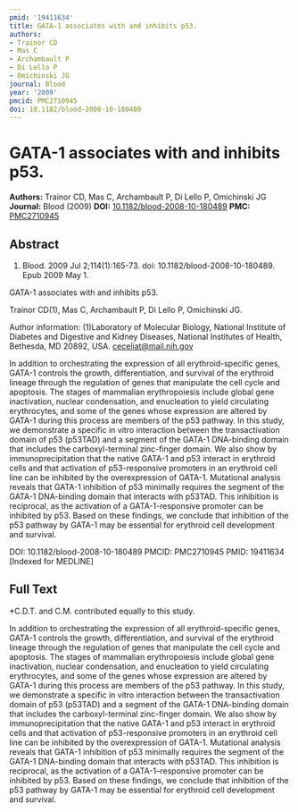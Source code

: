 ```yaml
---
pmid: '19411634'
title: GATA-1 associates with and inhibits p53.
authors:
- Trainor CD
- Mas C
- Archambault P
- Di Lello P
- Omichinski JG
journal: Blood
year: '2009'
pmcid: PMC2710945
doi: 10.1182/blood-2008-10-180489
---
```


# GATA-1 associates with and inhibits p53.
**Authors:** Trainor CD, Mas C, Archambault P, Di Lello P, Omichinski JG
**Journal:** Blood (2009)
**DOI:** [10.1182/blood-2008-10-180489](https://doi.org/10.1182/blood-2008-10-180489)
**PMC:** [PMC2710945](https://www.ncbi.nlm.nih.gov/pmc/articles/PMC2710945/)

## Abstract

1. Blood. 2009 Jul 2;114(1):165-73. doi: 10.1182/blood-2008-10-180489. Epub 2009 
May 1.

GATA-1 associates with and inhibits p53.

Trainor CD(1), Mas C, Archambault P, Di Lello P, Omichinski JG.

Author information:
(1)Laboratory of Molecular Biology, National Institute of Diabetes and Digestive 
and Kidney Diseases, National Institutes of Health, Bethesda, MD 20892, USA. 
ceceliat@mail.nih.gov

In addition to orchestrating the expression of all erythroid-specific genes, 
GATA-1 controls the growth, differentiation, and survival of the erythroid 
lineage through the regulation of genes that manipulate the cell cycle and 
apoptosis. The stages of mammalian erythropoiesis include global gene 
inactivation, nuclear condensation, and enucleation to yield circulating 
erythrocytes, and some of the genes whose expression are altered by GATA-1 
during this process are members of the p53 pathway. In this study, we 
demonstrate a specific in vitro interaction between the transactivation domain 
of p53 (p53TAD) and a segment of the GATA-1 DNA-binding domain that includes the 
carboxyl-terminal zinc-finger domain. We also show by immunoprecipitation that 
the native GATA-1 and p53 interact in erythroid cells and that activation of 
p53-responsive promoters in an erythroid cell line can be inhibited by the 
overexpression of GATA-1. Mutational analysis reveals that GATA-1 inhibition of 
p53 minimally requires the segment of the GATA-1 DNA-binding domain that 
interacts with p53TAD. This inhibition is reciprocal, as the activation of a 
GATA-1-responsive promoter can be inhibited by p53. Based on these findings, we 
conclude that inhibition of the p53 pathway by GATA-1 may be essential for 
erythroid cell development and survival.

DOI: 10.1182/blood-2008-10-180489
PMCID: PMC2710945
PMID: 19411634 [Indexed for MEDLINE]

## Full Text

*C.D.T. and C.M. contributed equally to this study.

In addition to orchestrating the expression of all erythroid-specific genes, GATA-1 controls the growth, differentiation, and survival of the erythroid lineage through the regulation of genes that manipulate the cell cycle and apoptosis. The stages of mammalian erythropoiesis include global gene inactivation, nuclear condensation, and enucleation to yield circulating erythrocytes, and some of the genes whose expression are altered by GATA-1 during this process are members of the p53 pathway. In this study, we demonstrate a specific in vitro interaction between the transactivation domain of p53 (p53TAD) and a segment of the GATA-1 DNA-binding domain that includes the carboxyl-terminal zinc-finger domain. We also show by immunoprecipitation that the native GATA-1 and p53 interact in erythroid cells and that activation of p53-responsive promoters in an erythroid cell line can be inhibited by the overexpression of GATA-1. Mutational analysis reveals that GATA-1 inhibition of p53 minimally requires the segment of the GATA-1 DNA-binding domain that interacts with p53TAD. This inhibition is reciprocal, as the activation of a GATA-1–responsive promoter can be inhibited by p53. Based on these findings, we conclude that inhibition of the p53 pathway by GATA-1 may be essential for erythroid cell development and survival.
